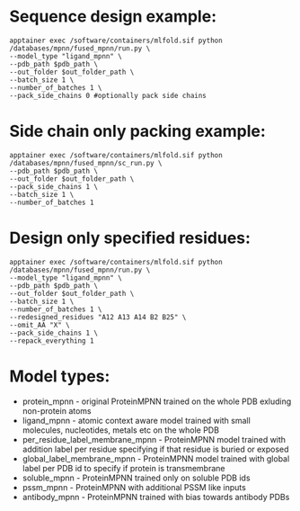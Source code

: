 # Sequence design example:
```
apptainer exec /software/containers/mlfold.sif python /databases/mpnn/fused_mpnn/run.py \ 
--model_type "ligand_mpnn" \ 
--pdb_path $pdb_path \ 
--out_folder $out_folder_path \ 
--batch_size 1 \
--number_of_batches 1 \
--pack_side_chains 0 #optionally pack side chains
```

# Side chain only packing example:
```
apptainer exec /software/containers/mlfold.sif python /databases/mpnn/fused_mpnn/sc_run.py \ 
--pdb_path $pdb_path \ 
--out_folder $out_folder_path \ 
--pack_side_chains 1 \
--batch_size 1 \
--number_of_batches 1
```

# Design only specified residues:
```
apptainer exec /software/containers/mlfold.sif python /databases/mpnn/fused_mpnn/run.py \
--model_type "ligand_mpnn" \
--pdb_path $pdb_path \
--out_folder $out_folder_path \
--batch_size 1 \
--number_of_batches 1 \
--redesigned_residues "A12 A13 A14 B2 B25" \
--omit_AA "X" \
--pack_side_chains 1 \
--repack_everything 1
```



# Model types:

- protein_mpnn - original ProteinMPNN trained on the whole PDB exluding non-protein atoms
- ligand_mpnn - atomic context aware model trained with small molecules, nucleotides, metals etc on the whole PDB
- per_residue_label_membrane_mpnn - ProteinMPNN model trained with addition label per residue specifying if that residue is buried or exposed
- global_label_membrane_mpnn - ProteinMPNN model trained with global label per PDB id to specify if protein is transmembrane
- soluble_mpnn - ProteinMPNN trained only on soluble PDB ids
- pssm_mpnn - ProteinMPNN with additional PSSM like inputs
- antibody_mpnn - ProteinMPNN trained with bias towards antibody PDBs

